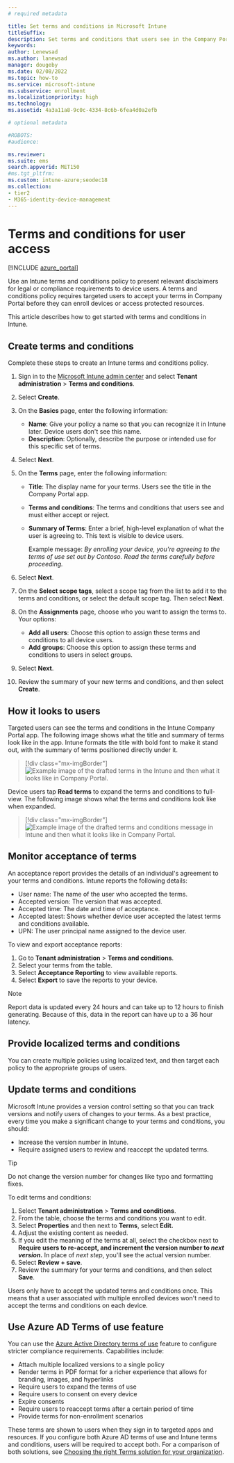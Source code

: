 ```yaml
---
# required metadata

title: Set terms and conditions in Microsoft Intune
titleSuffix: 
description: Set terms and conditions that users see in the Company Portal for Intune.
keywords:
author: Lenewsad
ms.author: lanewsad
manager: dougeby
ms.date: 02/08/2022
ms.topic: how-to
ms.service: microsoft-intune
ms.subservice: enrollment
ms.localizationpriority: high
ms.technology:
ms.assetid: 4a3a11a8-9c0c-4334-8c6b-6fea4d0a2efb

# optional metadata

#ROBOTS:
#audience:

ms.reviewer: 
ms.suite: ems
search.appverid: MET150
#ms.tgt_pltfrm:
ms.custom: intune-azure;seodec18
ms.collection:
- tier2
- M365-identity-device-management
---
```


# Terms and conditions for user access

[!INCLUDE [azure_portal](../includes/azure_portal.md)]

Use an Intune terms and conditions policy to present relevant disclaimers for legal or compliance requirements to device users. A terms and conditions policy requires targeted users to accept your terms in Company Portal before they can enroll devices or access protected resources. 

This article describes how to get started with terms and conditions in Intune.  

## Create terms and conditions
Complete these steps to create an Intune terms and conditions policy. 

1. Sign in to the [Microsoft Intune admin center](https://go.microsoft.com/fwlink/?linkid=2109431) and select **Tenant administration** > **Terms and conditions**.
2. Select **Create**.
3. On the **Basics** page, enter the following information:

   - **Name**: Give your policy a name so that you can recognize it in Intune later. Device users don't see this name.  
   - **Description**: Optionally, describe the purpose or intended use for this specific set of terms.   

4. Select **Next**.
5. On the **Terms** page, enter the following information:

   - **Title**: The display name for your terms. Users see the title in the Company Portal app.  
   - **Terms and conditions**: The terms and conditions that users see and must either accept or reject.
   - **Summary of Terms**: Enter a brief, high-level explanation of what the user is agreeing to. This text is visible to device users.   
   
      Example message: *By enrolling your device, you're agreeing to the terms of use set out by Contoso. Read the terms carefully before proceeding.*  

5. Select **Next**.

6. On the **Select scope tags**, select a scope tag from the list to add it to the terms and conditions, or select the default scope tag. Then select **Next**. 

7. On the **Assignments** page, choose who you want to assign the terms to. Your options:
    - **Add all users**: Choose this option to assign these terms and conditions to all device users.
    - **Add groups**: Choose this option to assign these terms and conditions to users in select groups.  

8. Select **Next**.
9. Review the summary of your new terms and conditions, and then select **Create**.  

## How it looks to users   
Targeted users can see the terms and conditions in the Intune Company Portal app. The following image shows what the title and summary of terms look like in the app. Intune formats the title with bold font to make it stand out, with the summary of terms positioned directly under it.  

> [!div class="mx-imgBorder"]
> ![Example image of the drafted terms in the Intune and then what it looks like in Company Portal.](./media/terms-and-conditions-create/terms-summary-terms.png)

Device users tap **Read terms** to expand the terms and conditions to full-view. The following image shows what the terms and conditions look like when expanded. 

> [!div class="mx-imgBorder"]
> ![Example image of the drafted terms and conditions message in Intune and then what it looks like in Company Portal.](./media/terms-and-conditions-create/terms-properties-terms.png)  

## Monitor acceptance of terms 
An acceptance report provides the details of an individual's agreement to your terms and conditions. Intune reports the following details:  

* User name: The name of the user who accepted the terms.
* Accepted version: The version that was accepted. 
* Accepted time: The date and time of acceptance.
* Accepted latest: Shows whether device user accepted the latest terms and conditions available. 
* UPN: The user principal name assigned to the device user.

To view and export acceptance reports: 

1. Go to **Tenant administration** > **Terms and conditions**.
2. Select your terms from the table. 
3. Select **Acceptance Reporting** to view available reports.  
4. Select **Export** to save the reports to your device.  

> [!NOTE]
> Report data is updated every 24 hours and can take up to 12 hours to finish generating. Because of this, data in the report can have up to a 36 hour latency.  

## Provide localized terms and conditions  
You can create multiple policies using localized text, and then target each policy to the appropriate groups of users.   

## Update terms and conditions  

Microsoft Intune provides a version control setting so that you can track versions and notify users of changes to your terms. As a best practice, every time you make a significant change to your terms and conditions, you should: 

- Increase the version number in Intune.  
- Require assigned users to review and reaccept the updated terms.  

> [!TIP]
> Do not change the version number for changes like typo and formatting fixes. 

To edit terms and conditions:  

1. Select **Tenant administration** > **Terms and conditions**.
2. From the table, choose the terms and conditions you want to edit.  
3. Select **Properties** and then next to **Terms**, select **Edit.**
4. Adjust the existing content as needed. 
5. If you edit the meaning of the terms at all, select the checkbox next to **Require users to re-accept, and increment the version number to *next version*.** In place of *next step*, you'll see the actual version number. 
3. Select **Review + save**.  
4. Review the summary for your terms and conditions, and then select **Save**.  

Users only have to accept the updated terms and conditions once. This means that a user associated with multiple enrolled devices won't need to accept the terms and conditions on each device.  

## Use Azure AD Terms of use feature  
You can use the [Azure Active Directory terms of use](/azure/active-directory/conditional-access/terms-of-use) feature to configure stricter compliance requirements. Capabilities include: 

* Attach multiple localized versions to a single policy  
* Render terms in PDF format for a richer experience that allows for branding, images, and hyperlinks
* Require users to expand the terms of use  
* Require users to consent on every device  
* Expire consents  
* Require users to reaccept terms after a certain period of time  
* Provide terms for non-enrollment scenarios  

These terms are shown to users when they sign in to targeted apps and resources. If you configure both Azure AD terms of use and Intune terms and conditions, users will be required to accept both. For a comparison of both solutions, see [Choosing the right Terms solution for your organization](https://go.microsoft.com/fwlink/?linkid=2010506&clcid=0x409). 
